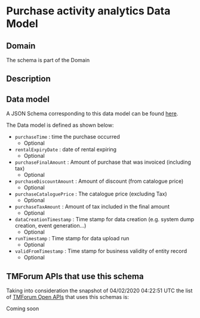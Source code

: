 # Purchase activity analytics Data Model

## Domain

The  schema is part of the  Domain

## Description



## Data model

A JSON Schema corresponding to this data model can be found
[here](https://github.com/tmforum-rand/schemas/blob/candidates/Analytics/PurchaseActivityAnalytics.schema.json).

The Data model is defined as shown below:
- `purchaseTime` : time the purchase occurred
  - Optional
- `rentalExpiryDate` : date of rental expiring
  - Optional
- `purchaseFinalAmount` : Amount of purchase that was invoiced (including tax)
  - Optional
- `purchaseDiscountAmount` : Amount of discount (from catalogue price)
  - Optional
- `purchaseCataloguePrice` : The catalogue price (excluding Tax)
  - Optional
- `purchaseTaxAmount` : Amount of tax included in the final amount
  - Optional
- `dataCreationTimestamp` : Time stamp for data creation (e.g. system dump creation, event generation…)
  - Optional
- `runTimestamp` : Time stamp for data upload run
  - Optional
- `validFromTimestamp` : Time stamp for business validity of entity record
  - Optional




## TMForum APIs that use this schema

Taking into consideration the snapshot of 04/02/2020 04:22:51 UTC the list of [TMForum Open APIs](https://www.tmforum.org/open-apis/) that uses this schemas is:

Coming soon